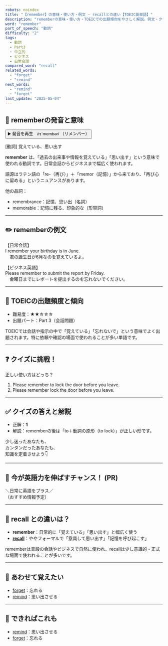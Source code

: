 ```yaml
---
robots: noindex
title: "【remember】の意味・使い方・例文 ― recallとの違い【TOEIC英単語】"
description: "rememberの意味・使い方・TOEICでの出題傾向をやさしく解説。例文・クイズ付きでrecallとの違いもわかりやすく学べます。"
word: "remember"
part_of_speech: "動詞"
difficulty: "2"
tags:
  - 動詞
  - Part3
  - 中立的
  - ビジネス
  - 日常会話
compared_word: "recall"
related_words:
  - "forget"
  - "remind"
next_words:
  - "remind"
  - "forget"
last_update: "2025-05-04"
---
```


## 🔰 rememberの発音と意味

<button class="play-audio" onclick="playTTS('remember')">
  <span class="play-audio-main">
    ▶️ 発音を再生　/rɪˈmembər/
  </span>
  <span class="play-audio-sub">
    （リメンバー）
  </span>
</button>

[動詞] 覚えている、思い出す

**remember** は、「過去の出来事や情報を覚えている」「思い出す」という意味で使われる動詞です。日常会話からビジネスまで幅広く使われます。

語源はラテン語の「re-（再び）」＋「memor（記憶）」から来ており、「再び心に留める」というニュアンスがあります。

他の品詞：  
- remembrance：記憶、思い出（名詞）
- memorable：記憶に残る、印象的な（形容詞）

---

## ✏️ rememberの例文

【日常会話】  
I remember your birthday is in June.  
　君の誕生日が6月なのを覚えているよ。

【ビジネス英語】  
Please remember to submit the report by Friday.  
　金曜日までにレポートを提出するのを忘れないでください。

---

## 🎯 TOEICの出題頻度と傾向

- 難易度：★★☆☆☆
- 出題パート：Part 3（会話問題）

TOEICでは会話や指示の中で「覚えている」「忘れないで」という意味でよく出題されます。特に依頼や確認の場面で使われることが多い単語です。

---

## ❓ クイズに挑戦！

正しい使い方はどっち？

1. Please remember to lock the door before you leave.  
2. Please remember lock the door before you leave.

---

## ✅ クイズの答えと解説

- 正解：**1**
- 解説：rememberの後は「to＋動詞の原形（to lock）」が正しい形です。

少し迷ったあなたも、  
カンタンだったあなたも、  
知識を定着させよう👇️

---

## 🚀 今が英語力を伸ばすチャンス！ (PR)

<div class="info-center">
＼日常に英語をプラス／<br>  
（おすすめ情報予定）
</div>

---

## 🤔  recall との違いは？

- **remember**：日常的に「覚えている」「思い出す」と幅広く使う
- **[recall](/recall)**：ややフォーマルで「意識して思い出す」「記憶を呼び起こす」

rememberは普段の会話やビジネスで自然に使われ、recallは少し意識的・正式な場面で使われることが多いです。

---

## 🧩 あわせて覚えたい

- [forget](/forget)：忘れる
- [remind](/remind)：思い出させる

---

## 📖 できればこれも

- [remind](/remind)：思い出させる
- [forget](/forget)：忘れる

<!-- cvid: aid10_bid23 -->
